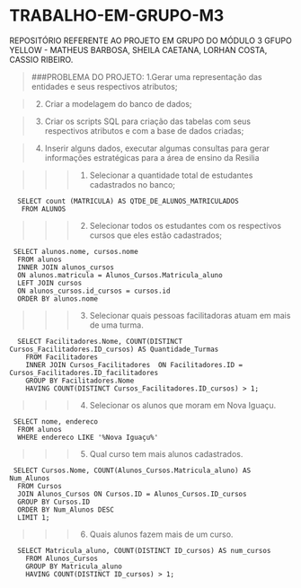 # TRABALHO-EM-GRUPO-M3
REPOSITÓRIO REFERENTE AO PROJETO EM GRUPO DO MÓDULO 3
GFUPO YELLOW - MATHEUS BARBOSA, SHEILA CAETANA, LORHAN COSTA, CASSIO RIBEIRO.

>###PROBLEMA DO PROJETO: 
>1.Gerar uma representação das entidades e seus respectivos
>atributos;

>2. Criar a modelagem do banco de dados;

>3. Criar os scripts SQL para criação das tabelas com seus
>respectivos atributos e com a base de dados criadas;

>4. Inserir alguns dados, executar algumas consultas para
>gerar informações estratégicas para a área de ensino da
Resilia


>>>1. Selecionar a quantidade total de estudantes cadastrados no banco;

      SELECT count (MATRICULA) AS QTDE_DE_ALUNOS_MATRICULADOS
       FROM ALUNOS
       
>>>2. Selecionar todos os estudantes com os respectivos cursos que eles estão cadastrados;

     SELECT alunos.nome, cursos.nome
      FROM alunos
      INNER JOIN alunos_cursos
      ON alunos.matricula = Alunos_Cursos.Matricula_aluno
      LEFT JOIN cursos
      ON alunos_cursos.id_cursos = cursos.id
      ORDER BY alunos.nome

>>>3. Selecionar quais pessoas facilitadoras atuam em mais de uma turma.

      SELECT Facilitadores.Nome, COUNT(DISTINCT Cursos_Facilitadores.ID_cursos) AS Quantidade_Turmas
        FROM Facilitadores 
        INNER JOIN Cursos_Facilitadores  ON Facilitadores.ID = Cursos_Facilitadores.ID_facilitadores
        GROUP BY Facilitadores.Nome
        HAVING COUNT(DISTINCT Cursos_Facilitadores.ID_cursos) > 1;
        
>>>4. Selecionar os alunos que moram em Nova Iguaçu.

     SELECT nome, endereco
      FROM alunos
      WHERE endereco LIKE '%Nova Iguaçu%'

>>>5. Qual curso tem mais alunos cadastrados.

     SELECT Cursos.Nome, COUNT(Alunos_Cursos.Matricula_aluno) AS Num_Alunos
      FROM Cursos
      JOIN Alunos_Cursos ON Cursos.ID = Alunos_Cursos.ID_cursos
      GROUP BY Cursos.ID
      ORDER BY Num_Alunos DESC
      LIMIT 1;

>>>6. Quais alunos fazem mais de um curso.

      SELECT Matricula_aluno, COUNT(DISTINCT ID_cursos) AS num_cursos
        FROM Alunos_Cursos
        GROUP BY Matricula_aluno
        HAVING COUNT(DISTINCT ID_cursos) > 1;
